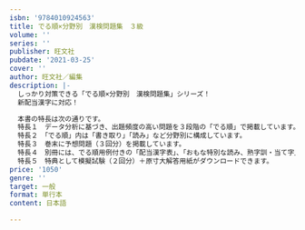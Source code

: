 ```yaml
---
isbn: '9784010924563'
title: でる順×分野別　漢検問題集　３級
volume: ''
series: ''
publisher: 旺文社
pubdate: '2021-03-25'
cover: ''
author: 旺文社／編集
description: |-
  しっかり対策できる「でる順×分野別　漢検問題集」シリーズ！
  新配当漢字に対応！

  本書の特長は次の通りです。
  特長１　データ分析に基づき、出題頻度の高い問題を３段階の「でる順」で掲載しています。
  特長２　「でる順」内は「書き取り」「読み」など分野別に構成しています。
  特長３　巻末に予想問題（３回分）を掲載しています。
  特長４　別冊には、でる順用例付きの「配当漢字表」、「おもな特別な読み、熟字訓・当て字」などを収録しています。
  特長５　特典として模擬試験（２回分）＋原寸大解答用紙がダウンロードできます。
price: '1050'
genre: ''
target: 一般
format: 単行本
content: 日本語

---
```

